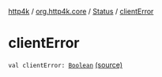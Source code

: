 [http4k](../../index.md) / [org.http4k.core](../index.md) / [Status](index.md) / [clientError](./client-error.md)

# clientError

`val clientError: `[`Boolean`](https://kotlinlang.org/api/latest/jvm/stdlib/kotlin/-boolean/index.html) [(source)](https://github.com/http4k/http4k/blob/master/http4k-core/src/main/kotlin/org/http4k/core/Status.kt#L64)